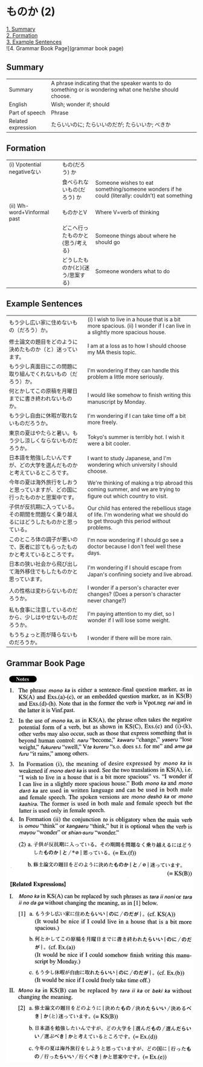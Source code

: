 # ものか (2)

[1. Summary](#summary)<br>
[2. Formation](#formation)<br>
[3. Example Sentences](#example-sentences)<br>
![4. Grammar Book Page](grammar book page)<br>


## Summary

<table><tr>   <td>Summary</td>   <td>A phrase indicating that the speaker wants to do something or is wondering what one he/she should choose.</td></tr><tr>   <td>English</td>   <td>Wish; wonder if; should</td></tr><tr>   <td>Part of speech</td>   <td>Phrase</td></tr><tr>   <td>Related expression</td>   <td>たらいいのに; たらいいのだが; たらいいか; べきか</td></tr></table>

## Formation

<table class="table"><tbody><tr class="tr head"><td class="td"><span class="numbers">(i)</span> <span class="bold">Vpotential negativeない</span></td><td class="td"><span class="concept">もの</span><span>(だろう)</span> <span class="concept">か</span></td><td class="td"></td></tr><tr class="tr"><td class="td"></td><td class="td"><span>食べられない</span><span class="concept">もの</span><span>(だろう)</span> <span class="concept">か</span></td><td class="td"><span>Someone wishes to eat something/someone wonders if he could (literally: couldn’t) eat something</span></td></tr><tr class="tr head"><td class="td"><span class="numbers">(ii)</span> <span class="bold">Wh-word+Vinformal past</span></td><td class="td"><span class="concept">ものか</span><span>とV</span></td><td class="td"><span>Where V=verb of thinking</span></td></tr><tr class="tr"><td class="td"></td><td class="td"><span>どこへ行った</span><span class="concept">ものか</span><span>と{思う/考える}</span></td><td class="td"><span>Someone things about where he should go</span></td></tr><tr class="tr"><td class="td"></td><td class="td"><span>どうした</span><span class="concept">ものか</span><span>(と){迷う/思案する}</span></td><td class="td"><span>Someone wonders what to do</span></td></tr></tbody></table>

## Example Sentences

<table><tr>   <td>もう少し広い家に住めないもの（だろう）か。</td>   <td>(i) I wish to live in a house that is a bit more spacious. (ii) I wonder if I can live in a slightly more spacious house.</td></tr><tr>   <td>修士論文の題目をどのように決めたものか（と）迷っています。</td>   <td>I am at a loss as to how I should choose my MA thesis topic.</td></tr><tr>   <td>もう少し真面目にこの問題に取り組んでくれないもの（だろう）か。</td>   <td>I'm wondering if they can handle this problem a little more seriously.</td></tr><tr>   <td>何とかしてこの原稿を月曜日までに書き終われないものか。</td>   <td>I would like somehow to ﬁnish writing this manuscript by Monday.</td></tr><tr>   <td>もう少し自由に休暇が取れないものだろうか。</td>   <td>I'm wondering if I can take time off a bit more freely.</td></tr><tr>   <td>東京の夏はやたらと暑い。もう少し涼しくならないものだろうか。</td>   <td>Tokyo's summer is terribly hot. I wish it were a bit cooler.</td></tr><tr>   <td>日本語を勉強したいんですが、どの大学を選んだものかと考えているところです。</td>   <td>I want to study Japanese, and I'm wondering which university I should choose.</td></tr><tr>   <td>今年の夏は海外旅行をしおうと思っていますが、どの国に行ったものかと思案中です。</td>   <td>We're thinking of making a trip abroad this coming summer, and we are trying to ﬁgure out which country to visit.</td></tr><tr>   <td>子供が反抗期に入っている。その期間を問題なく乗り越えるにはどうしたものかと思っている。</td>   <td>Our child has entered the rebellious stage of life. I'm wondering what we should do to get through this period without problems.</td></tr><tr>   <td>このところ体の調子が悪いので、医者に診てもらったものかと考えているところです。</td>   <td>I'm now wondering if I should go see a doctor because I don't feel well these days.</td></tr><tr>   <td>日本の狭い社会から飛び出して海外移住でもしたものかと思っています。</td>   <td>I'm wondering if I should escape from Japan's conﬁning society and live abroad.</td></tr><tr>   <td>人の性格は変わらないものだろうか。</td>   <td>I wonder if a person's character ever changes? (Does a person's character never change?)</td></tr><tr>   <td>私も食事に注意しているのだから、少しはやせないものだろうか。</td>   <td>I'm paying attention to my diet, so I wonder if I will lose some weight.</td></tr><tr>   <td>もうちょっと雨が降らないものだろうか。</td>   <td>I wonder if there will be more rain.</td></tr></table>

## Grammar Book Page

![](../img/Advancedものか2.png)


